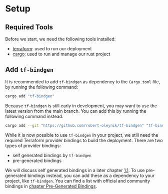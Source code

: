 # Setup

## Required Tools

Before we start, we need the following tools installed:

- [terraform](https://www.terraform.io/): used to run our deployment
- [cargo](https://doc.rust-lang.org/cargo/): used to run and manage our rust project

## Add `tf-bindgen`

It is recommended to add `tf-bindgen` as dependency to the `Cargo.toml` file, by running the following command:

```sh
cargo add "tf-bindgen"
```

Because `tf-bindgen` is still early in development, you may want to use the latest version from the main branch. You can add this by running the following command instead:

```sh
cargo add --git "https://github.com/robert-oleynik/tf-bindgen" "tf-bindgen"
```

While it is now possible to use `tf-bindgen` in your project, we still need the required Terraform provider bindings to build the deployment. There are two types of provider bindings:

- self generated bindings by `tf-bindgen`
- pre-generated bindings

We will discuss self generated bindings in a later chapter [1.1](./getting_started/generate.md). To use pre-generated bindings instead, you can add these as a dependency to your project, like `tf-bindgen`. You can find a list with official and community bindings in [chapter Pre-Generated Bindings](bindings.md).
